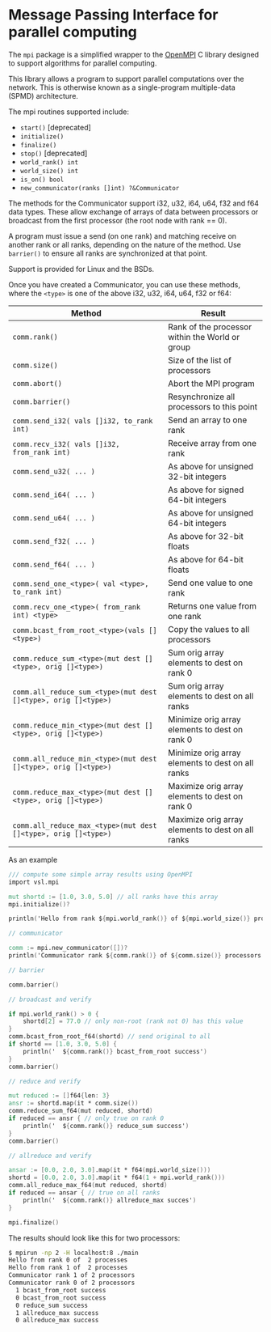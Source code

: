 # Message Passing Interface for parallel computing

The `mpi` package is a simplified wrapper to the [OpenMPI](https://www.open-mpi.org) C library designed
to support algorithms for parallel computing.

This library allows a program to support parallel computations over the network.
This is otherwise known as a single-program multiple-data (SPMD) architecture.

The mpi routines supported include:

- `start()` [deprecated] 
- `initialize()`
- `finalize()`
- `stop()` [deprecated]
- `world_rank() int`
- `world_size() int`
- `is_on() bool`
- `new_communicator(ranks []int) ?&Communicator`

The methods for the Communicator support i32, u32, i64, u64, f32 and f64
data types.  These allow exchange of arrays of data between processors
or broadcast from the first processor (the root node with rank == 0).

A program must issue a send (on one rank) and matching receive on another
rank or all ranks, depending on the nature of the method.  Use `barrier()`
to ensure all ranks are synchronized at that point.

Support is provided for Linux and the BSDs.

Once you have created a Communicator, you can use these methods,
where the `<type>` is one of the above i32, u32, i64, u64, f32 or f64:

| Method | Result |
|--------|--------|
| `comm.rank()` | Rank of the processor within the World or group |
| `comm.size()` | Size of the list of processors |
| `comm.abort()` | Abort the MPI program |
| `comm.barrier()` | Resynchronize all processors to this point |
| `comm.send_i32( vals []i32, to_rank int)` | Send an array to one rank |
| `comm.recv_i32( vals []i32, from_rank int)` | Receive array from one rank |
| `comm.send_u32( ... )` | As above for unsigned 32-bit integers |
| `comm.send_i64( ... )` | As above for signed 64-bit integers |
| `comm.send_u64( ... )` | As above for unsigned 64-bit integers |
| `comm.send_f32( ... )` | As above for 32-bit floats |
| `comm.send_f64( ... )` | As above for 64-bit floats |
| `comm.send_one_<type>( val <type>, to_rank int)` | Send one value to one rank |
| `comm.recv_one_<type>( from_rank int) <type>` | Returns one value from one rank |
| `comm.bcast_from_root_<type>(vals []<type>)` | Copy the values to all processors |
| `comm.reduce_sum_<type>(mut dest []<type>, orig []<type>)` | Sum orig array elements to dest on rank 0 |
| `comm.all_reduce_sum_<type>(mut dest []<type>, orig []<type>)` | Sum orig array elements to dest on all ranks|
| `comm.reduce_min_<type>(mut dest []<type>, orig []<type>)` | Minimize orig array elements to dest on rank 0|
| `comm.all_reduce_min_<type>(mut dest []<type>, orig []<type>)` | Minimize orig array elements to dest on all ranks|
| `comm.reduce_max_<type>(mut dest []<type>, orig []<type>)` | Maximize orig array elements to dest on rank 0|
| `comm.all_reduce_max_<type>(mut dest []<type>, orig []<type>)` | Maximize orig array elements to dest on all ranks|

As an example

```v
/// compute some simple array results using OpenMPI
import vsl.mpi

mut shortd := [1.0, 3.0, 5.0] // all ranks have this array
mpi.initialize()?

println('Hello from rank ${mpi.world_rank()} of ${mpi.world_size()} processes')

// communicator

comm := mpi.new_communicator([])?
println('Communicator rank ${comm.rank()} of ${comm.size()} processors ')

// barrier

comm.barrier()

// broadcast and verify

if mpi.world_rank() > 0 {
	shortd[2] = 77.0 // only non-root (rank not 0) has this value
}
comm.bcast_from_root_f64(shortd) // send original to all
if shortd == [1.0, 3.0, 5.0] {
	println('  ${comm.rank()} bcast_from_root success')
}
comm.barrier()

// reduce and verify

mut reduced := []f64{len: 3}
ansr := shortd.map(it * comm.size())
comm.reduce_sum_f64(mut reduced, shortd)
if reduced == ansr { // only true on rank 0
	println('  ${comm.rank()} reduce_sum success')
}
comm.barrier()

// allreduce and verify

ansar := [0.0, 2.0, 3.0].map(it * f64(mpi.world_size()))
shortd = [0.0, 2.0, 3.0].map(it * f64(1 + mpi.world_rank()))
comm.all_reduce_max_f64(mut reduced, shortd)
if reduced == ansar { // true on all ranks
	println('  ${comm.rank()} allreduce_max succes')
}

mpi.finalize()
```


The results should look like this for two processors:

```sh
$ mpirun -np 2 -H localhost:8 ./main
Hello from rank 0 of  2 processes
Hello from rank 1 of  2 processes
Communicator rank 1 of 2 processors
Communicator rank 0 of 2 processors
  1 bcast_from_root success
  0 bcast_from_root success
  0 reduce_sum success
  1 allreduce_max success
  0 allreduce_max success
```
